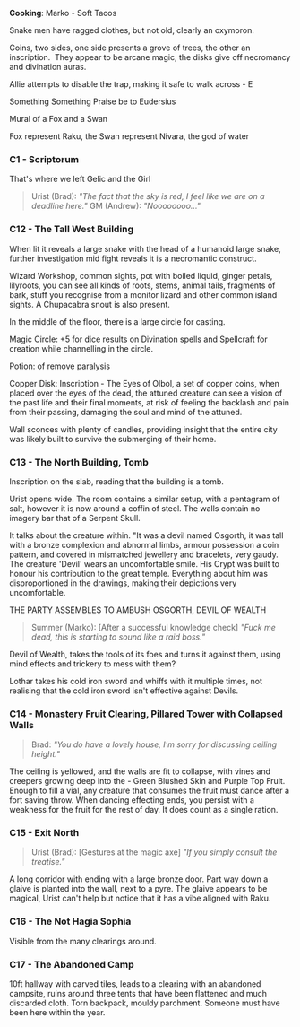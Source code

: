 **Cooking**: Marko - Soft Tacos

Snake men have ragged clothes, but not old, clearly an oxymoron.

Coins, two sides, one side presents a grove of trees, the other an inscription.  They appear to be arcane magic, the disks give off necromancy and divination auras.

Allie attempts to disable the trap, making it safe to walk across - E

Something Something Praise be to Eudersius

Mural of a Fox and a Swan

Fox represent Raku, the Swan represent Nivara, the god of water

### C1 - Scriptorum
That's where we left Gelic and the Girl

>Urist (Brad): *"The fact that the sky is red, I feel like we are on a deadline here."*
>GM (Andrew): *"Noooooooo..."*

### C12 - The Tall West Building 
When lit it reveals a large snake with the head of a humanoid large snake, further investigation mid fight reveals it is a necromantic construct.

Wizard Workshop, common sights, pot with boiled liquid, ginger petals, lilyroots, you can see all kinds of roots, stems, animal tails, fragments of bark, stuff you recognise from a monitor lizard and other common island sights. A Chupacabra snout is also present.

In the middle of the floor, there is a large circle for casting.

Magic Circle: +5 for dice results on Divination spells and Spellcraft for creation while channelling in the circle.

Potion: of remove paralysis

Copper Disk: Inscription - The Eyes of Olbol, a set of copper coins, when placed over the eyes of the dead, the attuned creature can see a vision of the past life and their final moments, at risk of feeling the backlash and pain from their passing, damaging the soul and mind of the attuned.

Wall sconces with plenty of candles, providing insight that the entire city was likely built to survive the submerging of their home.

### C13 - The North Building, Tomb

Inscription on the slab, reading that the building is a tomb.

Urist opens wide. The room contains a similar setup, with a pentagram of salt, however it is now around a coffin of steel. The walls contain no imagery bar that of a Serpent Skull.

It talks about the creature within. "It was a devil named Osgorth, it was tall with a bronze complexion and abnormal limbs, armour possession a coin pattern, and covered in mismatched jewellery and bracelets, very gaudy. The creature 'Devil' wears an uncomfortable smile. His Crypt was built to honour his contribution to the great temple. Everything about him was disproportioned in the drawings, making their depictions very uncomfortable.

THE PARTY ASSEMBLES TO AMBUSH OSGORTH, DEVIL OF WEALTH

>Summer (Marko): [After a successful knowledge check] *"Fuck me dead, this is starting to sound like a raid boss."*

Devil of Wealth, takes the tools of its foes and turns it against them, using mind effects and trickery to mess with them?

Lothar takes his cold iron sword and whiffs with it multiple times, not realising that the cold iron sword isn't effective against Devils.

### C14 - Monastery Fruit Clearing, Pillared Tower with Collapsed Walls

>Brad: *"You do have a lovely house, I'm sorry for discussing ceiling height."*

The ceiling is yellowed, and the walls are fit to collapse, with vines and creepers growing deep into the - Green Blushed Skin and Purple Top Fruit. Enough to fill a vial, any creature that consumes the fruit must dance after a fort saving throw. When dancing effecting ends, you persist with a weakness for the fruit for the rest of day. It does count as a single ration.

### C15 - Exit North

>Urist (Brad): [Gestures at the magic axe] *"If you simply consult the treatise."*

A long corridor with ending with a large bronze door. Part way down a glaive is planted into the wall, next to a pyre. The glaive appears to be magical, Urist can't help but notice that it has a vibe aligned with Raku.

### C16 - The Not Hagia Sophia

Visible from the many clearings around.

### C17 - The Abandoned Camp

10ft hallway with carved tiles, leads to a clearing with an abandoned campsite, ruins around three tents that have been flattened and much discarded cloth. Torn backpack, mouldy parchment. Someone must have been here within the year.